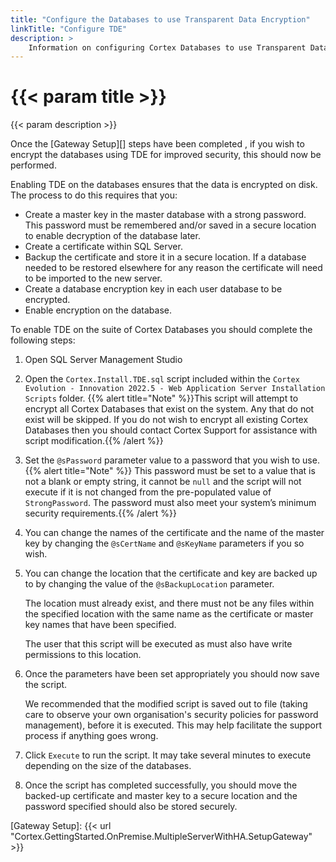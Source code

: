 ```yaml
---
title: "Configure the Databases to use Transparent Data Encryption"
linkTitle: "Configure TDE"
description: >
    Information on configuring Cortex Databases to use Transparent Data Encryption.
---
```


# {{< param title >}}

{{< param description >}} <br />

Once the [Gateway Setup][] steps have been completed , if you wish to encrypt the databases using TDE for improved security, this should now be performed.

Enabling TDE on the databases ensures that the data is encrypted on disk. The process to do this requires that you:

* Create a master key in the master database with a strong password. This password must be remembered and/or saved in a secure location to enable decryption of the database later.
* Create a certificate within SQL Server.
* Backup the certificate and store it in a secure location. If a database needed to be restored elsewhere for any reason the certificate will need to be imported to the new server.
* Create a database encryption key in each user database to be encrypted.
* Enable encryption on the database.

To enable TDE on the suite of Cortex Databases you should complete the following steps:

1. Open SQL Server Management Studio
2. Open the `Cortex.Install.TDE.sql` script included within the `Cortex Evolution - Innovation 2022.5 - Web Application Server Installation Scripts` folder.
{{% alert title="Note" %}}This script will attempt to encrypt all Cortex Databases that exist on the system. Any that do not exist will be skipped. If you do not wish to encrypt all existing Cortex Databases then you should contact Cortex Support for assistance with script modification.{{% /alert %}}
3. Set the `@sPassword` parameter value to a password that you wish to use. {{% alert title="Note" %}} This password must be set to a value that is not a blank or empty string, it cannot be `null` and the script will not execute if it is not changed from the pre-populated value of `StrongPassword`. The password must also meet your system’s minimum security requirements.{{% /alert %}}
4. You can change the names of the certificate and the name of the master key by changing the `@sCertName` and `@sKeyName` parameters if you so wish.
5. You can change the location that the certificate and key are backed up to by changing the value of the `@sBackupLocation` parameter.

    The location must already exist, and there must not be any files within the specified location with the same name as the certificate or master key names that have been specified.

    The user that this script will be executed as must also have write permissions to this location.
6. Once the parameters have been set appropriately you should now save the script.

    We recommended that the modified script is saved out to file (taking care to observe your own organisation's security policies for password management), before it is executed. This may help facilitate the support process if anything goes wrong.
7. Click `Execute` to run the script. It may take several minutes to execute depending on the size of the databases.
8. Once the script has completed successfully, you should move the backed-up certificate and master key to a secure location and the password specified should also be stored securely.

[Gateway Setup]: {{< url "Cortex.GettingStarted.OnPremise.MultipleServerWithHA.SetupGateway" >}}
